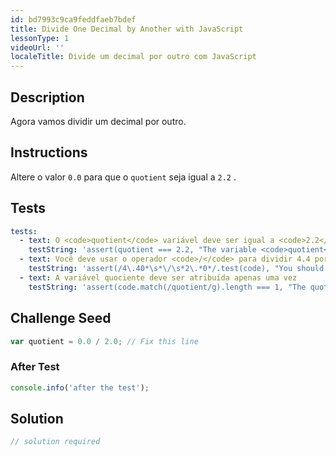 ```yaml
---
id: bd7993c9ca9feddfaeb7bdef
title: Divide One Decimal by Another with JavaScript
lessonType: 1
videoUrl: ''
localeTitle: Divide um decimal por outro com JavaScript
---
```


## Description
<section id="description"> Agora vamos dividir um decimal por outro. </section>

## Instructions
<section id="instructions"> Altere o valor <code>0.0</code> para que o <code>quotient</code> seja igual a <code>2.2</code> . </section>

## Tests
<section id='tests'>

```yml
tests:
  - text: O <code>quotient</code> variável deve ser igual a <code>2.2</code>
    testString: 'assert(quotient === 2.2, "The variable <code>quotient</code> should equal <code>2.2</code>");'
  - text: Você deve usar o operador <code>/</code> para dividir 4.4 por 2
    testString: 'assert(/4\.40*\s*\/\s*2\.*0*/.test(code), "You should use the <code>/</code> operator to divide 4.4 by 2");'
  - text: A variável quociente deve ser atribuída apenas uma vez
    testString: 'assert(code.match(/quotient/g).length === 1, "The quotient variable should only be assigned once");'

```

</section>

## Challenge Seed
<section id='challengeSeed'>

<div id='js-seed'>

```js
var quotient = 0.0 / 2.0; // Fix this line

```

</div>


### After Test
<div id='js-teardown'>

```js
console.info('after the test');
```

</div>

</section>

## Solution
<section id='solution'>

```js
// solution required
```
</section>
